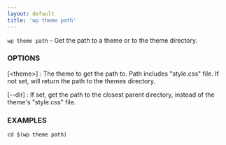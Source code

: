 ```yaml
---
layout: default
title: 'wp theme path'
---
```


`wp theme path` - Get the path to a theme or to the theme directory.

### OPTIONS

[&lt;theme&gt;]
: The theme to get the path to. Path includes &quot;style.css&quot; file.
If not set, will return the path to the themes directory.

[--dir]
: If set, get the path to the closest parent directory, instead of the
theme's &quot;style.css&quot; file.

### EXAMPLES

    cd $(wp theme path)

